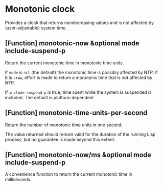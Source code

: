 # Monotonic clock

Provides a clock that returns nondecreasing values and is not affected
by (user-adjustable) system time.

## [Function] monotonic-now &optional mode include-suspend-p

Return the current monotonic time in monotonic time units.

If `mode` is `nil` (the default) the monotonic time is possibly
affected by NTP.  If it is `:raw`, effort is made to return a
monotonic time that is not affected by NTP.

If `include-suspend-p` is true, time spent while the system is suspended is
included. The default is platform dependent.

## [Function] monotonic-time-units-per-second

Return the number of monotonic time units in one second.

The value returned should remain valid for the duration of the running
Lisp process, but no guarantee is made beyond this extent.

## [Function] monotonic-now/ms &optional mode include-suspend-p

A convenience function to return the current monotonic time in
milliseconds.
